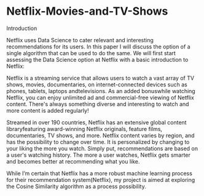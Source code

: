 # Netflix-Movies-and-TV-Shows
Introduction

Netflix uses Data Science to cater relevant and interesting recommendations for its users. In this paper I will discuss the option of a single algorithm that can be used to do the same.  We will first start assessing the Data Science option at Netflix with a basic introduction to Netflix:

Netflix is a streaming service that allows users to watch a vast array of TV shows, movies, documentaries, on internet-connected devices such as phones, tablets, laptops andtelevisions. As an added bonuswhile watching Netflix, you can enjoy unlimited ad and commercial-free viewing of Netflix content. There's always something diverse and interesting to watch and more content is added regularly! 

Streamed in over 190 countries, Netflix has an extensive global content libraryfeaturing award-winning Netflix originals, feature films, documentaries, TV shows, and more. Netflix content varies by region, and has the possibility to change over time. It is personalized by changing to your liking the more you watch.  Simply put, recommendations are based on a user's watching history. The more a user watches, Netflix gets smarter and becomes better at recommending what you like.   

While I’m certain that Netflix has a more robust machine learning process for their recommendation system(Netflix), my project is aimed at exploring the Cosine Similarity algorithm as a process possibility.


